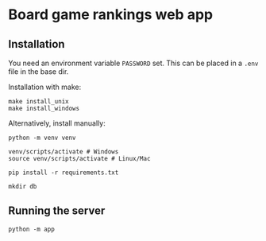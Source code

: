 # Board game rankings web app

## Installation

You need an environment variable `PASSWORD` set. This can be placed in a `.env` file in the base dir.

Installation with make:
```
make install_unix
make install_windows
```

Alternatively, install manually:
```
python -m venv venv

venv/scripts/activate # Windows
source venv/scripts/activate # Linux/Mac

pip install -r requirements.txt

mkdir db
```

## Running the server

```
python -m app
```